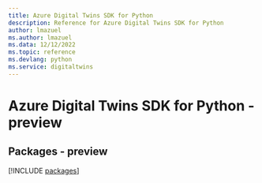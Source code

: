```yaml
---
title: Azure Digital Twins SDK for Python
description: Reference for Azure Digital Twins SDK for Python
author: lmazuel
ms.author: lmazuel
ms.data: 12/12/2022
ms.topic: reference
ms.devlang: python
ms.service: digitaltwins
---
```

# Azure Digital Twins SDK for Python - preview
## Packages - preview
[!INCLUDE [packages](digital-twins-index.md)]